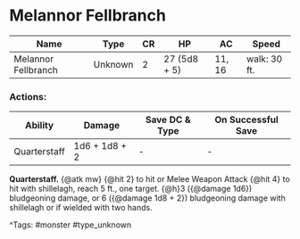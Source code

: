 # Melannor Fellbranch

| Name | Type | CR | HP | AC | Speed |
|------|------|----|----|----|-------|
| Melannor Fellbranch | Unknown | 2 | 27 (5d8 + 5) | 11, 16 | walk: 30 ft. |

### Actions:

| Ability | Damage | Save DC & Type | On Successful Save |
|---------|--------|----------------|--------------------|
| Quarterstaff | 1d6 + 1d8 + 2 | - | - |


**Quarterstaff.** {@atk mw} {@hit 2} to hit or Melee Weapon Attack {@hit 4} to hit with shillelagh, reach 5 ft., one target. {@h}3 ({@damage 1d6}) bludgeoning damage, or 6 ({@damage 1d8 + 2}) bludgeoning damage with shillelagh or if wielded with two hands.

^Tags: #monster #type_unknown